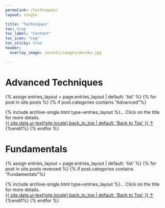 ```yaml
---
permalink: /techniques/
layout: single

title: "Techniques"
toc: true
toc_label: "Content"
toc_icon: "cog"
toc_sticky: true
header:
  overlay_image: /assets/images/deszka.jpg

---
```

# Advanced Techniques

{% assign entries_layout = page.entries_layout | default: 'list' %}
{% for post in site.posts %}
{% if post.categories contains "Advanced"%}
<section id="Advanced" class="taxonomy__section">
    <div class="entries-{{ entries_layout }}">
        {% include archive-single.html type=entries_layout %}... Click on the title for more details. 
    </div>
    <a href="#page-title" class="back-to-top">{{ site.data.ui-text[site.locale].back_to_top | default: 'Back to Top' }} &uarr;</a>
  </section>
{%endif%}
{% endfor %}

# Fundamentals

{% assign entries_layout = page.entries_layout | default: 'list' %}
{% for post in site.posts reversed %}
{% if post.categories contains "Fundamentals"%}
<section id="Fundamentals" class="taxonomy__section">
    <div class="entries-{{ entries_layout }}">
    {% include archive-single.html type=entries_layout %}... Click on the title for more details. 
      </div>
      <a href="#page-title" class="back-to-top">{{ site.data.ui-text[site.locale].back_to_top | default: 'Back to Top' }} &uarr;</a>
  </section>
{%endif%}
{% endfor %}

